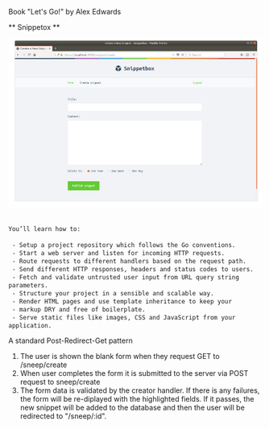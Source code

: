 Book "Let's Go!" by Alex Edwards

** Snippetox **

![Web Visualization](https://github.com/belivinge/Snippetbox/blob/master/ui/static/img/Screenshot%20from%202023-12-07%2006-58-33.png)

```

You’ll learn how to:

 - Setup a project repository which follows the Go conventions.
 - Start a web server and listen for incoming HTTP requests.
 - Route requests to different handlers based on the request path.
 - Send different HTTP responses, headers and status codes to users.
 - Fetch and validate untrusted user input from URL query string parameters.
 - Structure your project in a sensible and scalable way.
 - Render HTML pages and use template inheritance to keep your
 - markup DRY and free of boilerplate.
 - Serve static files like images, CSS and JavaScript from your application.
```

A standard Post-Redirect-Get pattern
   1. The user is shown the blank form when they request GET to /sneep/create
   2. When user completes the form it is submitted to the server via POST request to sneep/create
   3. The form data is validated by the creator handler. If there is any failures, the form will be re-diplayed with the highlighted fields. If it passes, the new snippet will be added to the database and then the user will be redirected to "/sneep/:id".
